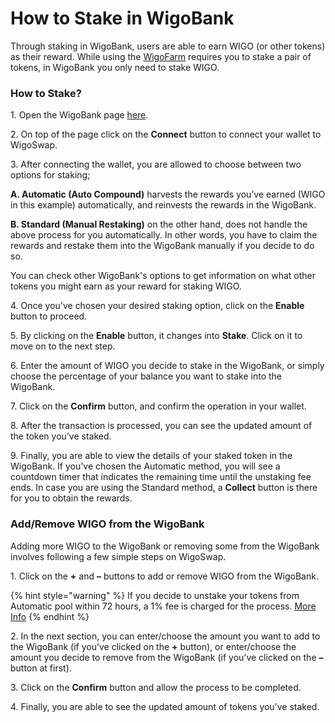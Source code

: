 # How to Stake in WigoBank

Through staking in WigoBank, users are able to earn WIGO (or other tokens) as their reward. While using the [WigoFarm](../yield-farming-wigofarm/) requires you to stake a pair of tokens, in WigoBank you only need to stake WIGO. &#x20;



### **How to Stake?**

1\. Open the WigoBank page [here](https://wigoswap.io/bank).&#x20;

2\. On top of the page click on the **Connect** button to connect your wallet to WigoSwap.&#x20;

3\. After connecting the wallet, you are allowed to choose between two options for staking;&#x20;

**A. Automatic (Auto Compound)** harvests the rewards you’ve earned (WIGO in this example) automatically, and reinvests the rewards in the WigoBank.&#x20;

**B. Standard (Manual Restaking)** on the other hand, does not handle the above process for you automatically. In other words, you have to claim the rewards and restake them into the WigoBank manually if you decide to do so.&#x20;

You can check other WigoBank's options to get information on what other tokens you might earn as your reward for staking WIGO.&#x20;

4\. Once you’ve chosen your desired staking option, click on the **Enable** button to proceed.&#x20;

5\. By clicking on the **Enable** button, it changes into **Stake**. Click on it to move on to the next step.&#x20;

6\. Enter the amount of WIGO you decide to stake in the WigoBank, or simply choose the percentage of your balance you want to stake into the WigoBank. &#x20;

7\. Click on the **Confirm** button, and confirm the operation in your wallet.&#x20;

8\. After the transaction is processed, you can see the updated amount of the token you’ve staked.&#x20;

9\. Finally, you are able to view the details of your staked token in the WigoBank. If you’ve chosen the Automatic method, you will see a countdown timer that indicates the remaining time until the unstaking fee ends. In case you are using the Standard method, a **Collect** button is there for you to obtain the rewards.&#x20;



### **Add/Remove WIGO from the WigoBank**

Adding more WIGO to the WigoBank or removing some from the WigoBank involves following a few simple steps on WigoSwap.&#x20;

1\. Click on the **+** and **–** buttons to add or remove WIGO from the WigoBank.

{% hint style="warning" %}
If you decide to unstake your tokens from Automatic pool within 72 hours, a 1% fee is charged for the process. [More Info](automatic-vs.-standard.md#the-fees-involved-in-automatic-staking)
{% endhint %}

2\. In the next section, you can enter/choose the amount you want to add to the WigoBank (if you’ve clicked on the **+** button), or enter/choose the amount you decide to remove from the WigoBank (if you’ve clicked on the **–** button at first).&#x20;

3\. Click on the **Confirm** button and allow the process to be completed.

4\. Finally, you are able to see the updated amount of tokens you’ve staked.&#x20;
